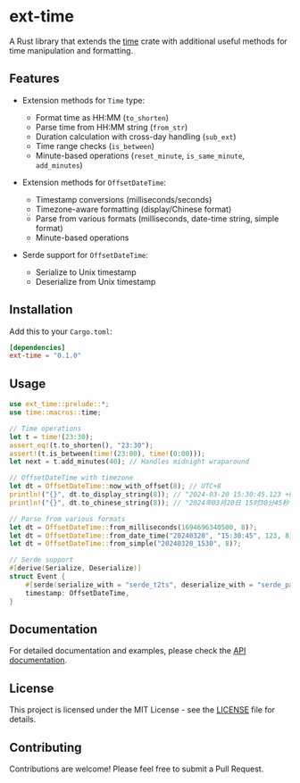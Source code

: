 # ext-time

A Rust library that extends the [time](https://crates.io/crates/time) crate with additional useful methods for time manipulation and formatting.

## Features

- Extension methods for `Time` type:
  - Format time as HH:MM (`to_shorten`)
  - Parse time from HH:MM string (`from_str`)
  - Duration calculation with cross-day handling (`sub_ext`)
  - Time range checks (`is_between`)
  - Minute-based operations (`reset_minute`, `is_same_minute`, `add_minutes`)

- Extension methods for `OffsetDateTime`:
  - Timestamp conversions (milliseconds/seconds)
  - Timezone-aware formatting (display/Chinese format)
  - Parse from various formats (milliseconds, date-time string, simple format)
  - Minute-based operations

- Serde support for `OffsetDateTime`:
  - Serialize to Unix timestamp
  - Deserialize from Unix timestamp

## Installation

Add this to your `Cargo.toml`:

```toml
[dependencies]
ext-time = "0.1.0"
```

## Usage

```rust
use ext_time::prelude::*;
use time::macros::time;

// Time operations
let t = time!(23:30);
assert_eq!(t.to_shorten(), "23:30");
assert!(t.is_between(time!(23:00), time!(0:00)));
let next = t.add_minutes(40); // Handles midnight wraparound

// OffsetDateTime with timezone
let dt = OffsetDateTime::now_with_offset(8); // UTC+8
println!("{}", dt.to_display_string(8)); // "2024-03-20 15:30:45.123 +8"
println!("{}", dt.to_chinese_string(8)); // "2024年03月20日 15时30分45秒 +8"

// Parse from various formats
let dt = OffsetDateTime::from_milliseconds(1694696340500, 8)?;
let dt = OffsetDateTime::from_date_time("20240320", "15:30:45", 123, 8)?;
let dt = OffsetDateTime::from_simple("20240320_1530", 8)?;

// Serde support
#[derive(Serialize, Deserialize)]
struct Event {
    #[serde(serialize_with = "serde_t2ts", deserialize_with = "serde_parse_ts")]
    timestamp: OffsetDateTime,
}
```

## Documentation

For detailed documentation and examples, please check the [API documentation](https://docs.rs/ext-time).

## License

This project is licensed under the MIT License - see the [LICENSE](LICENSE) file for details.

## Contributing

Contributions are welcome! Please feel free to submit a Pull Request.

